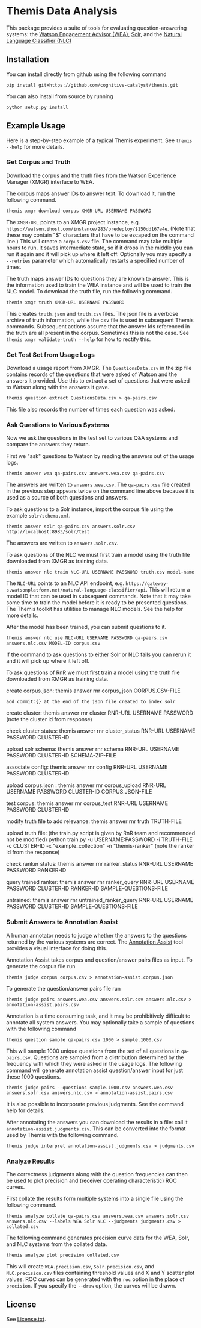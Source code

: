 # Themis Data Analysis

This package provides a suite of tools for evaluating question-answering systems: the
[Watson Engagement Advisor (WEA)](http://www.ibm.com/smarterplanet/us/en/ibmwatson/engagement_advisor.html),
[Solr](http://lucene.apache.org/solr),
and the [Natural Language Classifier (NLC)](http://www.ibm.com/smarterplanet/us/en/ibmwatson/developercloud/doc/nl-classifier/)

## Installation

You can install directly from github using the following command

    pip install git+https://github.com/cognitive-catalyst/themis.git

You can also install from source by running

    python setup.py install

## Example Usage

Here is a step-by-step example of a typical Themis experiment.
See `themis --help` for more details.

### Get Corpus and Truth

Download the corpus and the truth files from the Watson Experience Manager (XMGR) interface to WEA.

The corpus maps answer IDs to answer text.
To download it, run the following command.

    themis xmgr download-corpus XMGR-URL USERNAME PASSWORD

The `XMGR-URL` points to an XMGR project instance, e.g. `https://watson.ihost.com/instance/283/predeploy/$150dd167e4e`.
(Note that these may contain "$" characters that have to be escaped on the command line.)
This will create a `corpus.csv` file.
The command may take multiple hours to run.
It saves intermediate state, so if it drops in the middle you can run it again and it will pick up where it left off.
Optionally you may specify a `--retries` parameter which automatically restarts a specified number of times.

The truth maps answer IDs to questions they are known to answer.
This is the information used to train the WEA instance and will be used to train the NLC model.
To download the truth file, run the following command.

    themis xmgr truth XMGR-URL USERNAME PASSWORD

This creates `truth.json` and `truth.csv` files.
The json file is a verbose archive of truth information, while the csv file is used in subsequent Themis commands.
Subsequent actions assume that the answer Ids referenced in the truth are all present in the corpus.
Sometimes this is not the case.
See `themis xmgr validate-truth --help` for how to rectify this.


### Get Test Set from Usage Logs

Download a usage report from XMGR.
The `QuestionsData.csv` in the zip file contains records of the questions that were asked of Watson and the answers it
provided.
Use this to extract a set of questions that were asked to Watson along with the answers it gave.

    themis question extract QuestionsData.csv > qa-pairs.csv

This file also records the number of times each question was asked.

### Ask Questions to Various Systems

Now we ask the questions in the test set to various Q&A systems and compare the answers they return.

First we "ask" questions to Watson by reading the answers out of the usage logs.

    themis answer wea qa-pairs.csv answers.wea.csv qa-pairs.csv

The answers are written to `answers.wea.csv`.
The `qa-pairs.csv` file created in the previous step appears twice on the command line above because it is used as a
source of both questions and answers.

To ask questions to a Solr instance, import the corpus file using the example `solr/schema.xml`.

    themis answer solr qa-pairs.csv answers.solr.csv http://localhost:8983/solr/test

The answers are written to `answers.solr.csv`.

To ask questions of the NLC we must first train a model using the truth file downloaded from XMGR as training data.

    themis answer nlc train NLC-URL USERNAME PASSWORD truth.csv model-name

The `NLC-URL` points to an NLC API endpoint,
e.g. `https://gateway-s.watsonplatform.net/natural-language-classifier/api`.
This will return a model ID that can be used in subsequent commands.
Note that it may take some time to train the model before it is ready to be presented questions.
The Themis toolkit has utilities to manage NLC models.
See the help for more details.

After the model has been trained, you can submit questions to it.

    themis answer nlc use NLC-URL USERNAME PASSWORD qa-pairs.csv answers.nlc.csv MODEL-ID corpus.csv

If the command to ask questions to either Solr or NLC fails you can rerun it and it will pick up where it left off.


To ask questions of RnR we must first train a model using the truth file downloaded from XMGR as training data.

create corpus.json:
    themis answer rnr corpus_json CORPUS.CSV-FILE

    add commit:{} at the end of the json file created to index solr

create cluster:
    themis answer rnr cluster RNR-URL USERNAME PASSWORD
    (note the cluster id from response)

check cluster status:
    themis answer rnr cluster_status RNR-URL USERNAME PASSWORD CLUSTER-ID

upload solr schema:
    themis answer rnr schema RNR-URL USERNAME PASSWORD CLUSTER-ID SCHEMA-ZIP-FILE

associate config:
    themis answer rnr config RNR-URL USERNAME PASSWORD CLUSTER-ID

upload corpus.json :
    themis answer rnr corpus_upload RNR-URL USERNAME PASSWORD CLUSTER-ID CORPUS.JSON-FILE

test corpus:
    themis answer rnr corpus_test RNR-URL USERNAME PASSWORD CLUSTER-ID

modify truth file to add relevance:
    themis answer rnr truth TRUTH-FILE

upload truth file: (the train.py script is given by RnR team and recommended not be modified)
    python train.py -u USERNAME:PASSWORD -i TRUTH-FILE -c CLUSTER-ID -x "example_collection" -n "themis-ranker"
    (note the ranker id from the response)

check ranker status:
    themis answer rnr ranker_status RNR-URL USERNAME PASSWORD RANKER-ID

query trained ranker:
    themis answer rnr ranker_query RNR-URL USERNAME PASSWORD CLUSTER-ID RANKER-ID SAMPLE-QUESTIONS-FILE

untrained:
    themis answer rnr untrained_ranker_query RNR-URL USERNAME PASSWORD CLUSTER-ID SAMPLE-QUESTIONS-FILE


### Submit Answers to Annotation Assist

A human annotator needs to judge whether the answers to the questions returned by the various systems are correct.
The [Annotation Assist](https://github.com/cognitive-catalyst/annotation-assist) tool provides a visual interface for
doing this.

Annotation Assist takes corpus and question/answer pairs files as input.
To generate the corpus file run

    themis judge corpus corpus.csv > annotation-assist.corpus.json

To generate the question/answer pairs file run

    themis judge pairs answers.wea.csv answers.solr.csv answers.nlc.csv > annotation-assist.pairs.csv

Annotation is a time consuming task, and it may be prohibitively difficult to annotate all system answers.
You may optionally take a sample of questions with the following command

    themis question sample qa-pairs.csv 1000 > sample.1000.csv

This will sample 1000 unique questions from the set of all questions in `qa-pairs.csv`.
Questions are sampled from a distribution determined by the frequency with which they were asked in the usage logs.
The following command will generate annotation assist question/answer input for just these 1000 questions.

    themis judge pairs --questions sample.1000.csv answers.wea.csv answers.solr.csv answers.nlc.csv > annotation-assist.pairs.csv

It is also possible to incorporate previous judgments.
See the command help for details.

After annotating the answers you can download the results in a file: call it `annotation-assist.judgments.csv`.
This can be converted into the format used by Themis with the following command.

    themis judge interpret annotation-assist.judgments.csv > judgments.csv

### Analyze Results

The correctness judgments along with the question frequencies can then be used to plot precision and
(receiver operating characteristic) ROC curves.

First collate the results form multiple systems into a single file using the following command.

    themis analyze collate qa-pairs.csv answers.wea.csv answers.solr.csv answers.nlc.csv --labels WEA Solr NLC --judgments judgments.csv > collated.csv

The following command generates precision curve data for the WEA, Solr, and NLC systems from the collated data.

    themis analyze plot precision collated.csv

This will create `WEA.precision.csv`, `Solr.precision.csv`, and `NLC.precision.csv` files containing threshold values
and X and Y scatter plot values.
ROC curves can be generated with the `roc` option in the place of `precision`.
If you specify the `--draw` option, the curves will be drawn.

## License

See [License.txt](License.txt).
